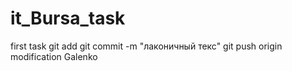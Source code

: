 # it_Bursa_task
first task
git add
git commit -m "лаконичный текс"
git push origin modification
Galenko

